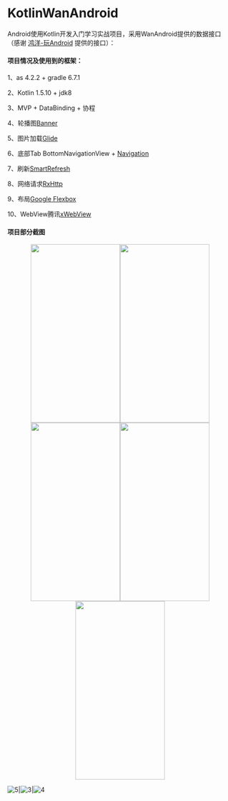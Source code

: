 # KotlinWanAndroid
Android使用Kotlin开发入门学习实战项目，采用WanAndroid提供的数据接口（感谢 [鸿洋-玩Android](https://www.wanandroid.com/) 提供的接口）：

#### 项目情况及使用到的框架：

1、as 4.2.2 + gradle 6.7.1

2、Kotlin 1.5.10 + jdk8

3、MVP + DataBinding + 协程

4、轮播图[Banner](https://github.com/youth5201314/banner)

5、图片加载[Glide](https://github.com/bumptech/glide)

6、底部Tab BottomNavigationView + [Navigation](https://developer.android.google.cn/jetpack/androidx/releases/navigation)

7、刷新[SmartRefresh](https://github.com/scwang90/SmartRefreshLayout)

8、网络请求[RxHttp](https://github.com/liujingxing/rxhttp)

9、布局[Google Flexbox](https://github.com/google/flexbox-layout)

10、WebView腾讯[xWebView](https://x5.tencent.com/tbs/technical.html#/)

#### 项目部分截图
<center>
    <figure>
        <img src="./image/5.jpg" width="200" height="400"><img src="./image/3.jpg" width="200" height="400"><img src="./image/4.jpg" width="200" height="400"><img src="./image/2.jpg" width="200" height="400"><img src="./image/1.jpg" width="200" height="400">
    </figure>
</center>


![5](./image/5.jpg)|![3](./image/3.jpg)|![4](./image/4.jpg)
